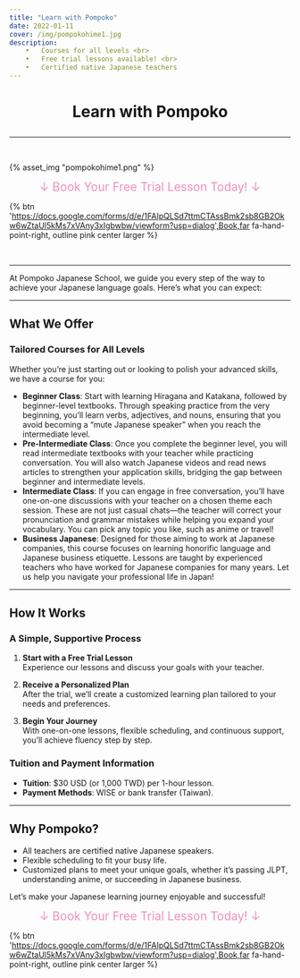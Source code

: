 ```yaml
---
title: "Learn with Pompoko"
date: 2022-01-11
cover: /img/pompokohime1.jpg
description: 	
    •	Courses for all levels <br>
    •	Free trial lessons available! <br>
    •	Certified native Japanese teachers 
---
```


<style>
  .custom-title {
    text-align: center;
  }
</style>

# <p class="custom-title">Learn with Pompoko</p>

---

<br>

{% asset_img "pompokohime1.png" %}

<p class="custom-title"><span style="font-size: 150%; color: #F08FC0; ">↓ Book Your Free Trial Lesson Today! ↓</span></p>

{% btn 'https://docs.google.com/forms/d/e/1FAIpQLSd7ttmCTAssBmk2sb8GB2Okw6wZtaUl5kMs7xVAny3xIgbwbw/viewform?usp=dialog',Book,far fa-hand-point-right, outline pink center larger %}

<br>

---

At Pompoko Japanese School, we guide you every step of the way to achieve your Japanese language goals. Here’s what you can expect:

---

## **What We Offer**

### Tailored Courses for All Levels
Whether you’re just starting out or looking to polish your advanced skills, we have a course for you:
- **Beginner Class**: 
Start with learning Hiragana and Katakana, followed by beginner-level textbooks. 
Through speaking practice from the very beginning, you’ll learn verbs, adjectives, and nouns, ensuring that you avoid becoming a “mute Japanese speaker” when you reach the intermediate level.
- **Pre-Intermediate Class**: 
Once you complete the beginner level, you will read intermediate textbooks with your teacher while practicing conversation. 
You will also watch Japanese videos and read news articles to strengthen your application skills, bridging the gap between beginner and intermediate levels.
- **Intermediate Class**: 
If you can engage in free conversation, you’ll have one-on-one discussions with your teacher on a chosen theme each session.
These are not just casual chats—the teacher will correct your pronunciation and grammar mistakes while helping you expand your vocabulary. You can pick any topic you like, such as anime or travel!
- **Business Japanese**: 
Designed for those aiming to work at Japanese companies, this course focuses on learning honorific language and Japanese business etiquette. Lessons are taught by experienced teachers who have worked for Japanese companies for many years. Let us help you navigate your professional life in Japan!

---

## **How It Works**

### A Simple, Supportive Process
1. **Start with a Free Trial Lesson**  
   Experience our lessons and discuss your goals with your teacher.

2. **Receive a Personalized Plan**  
   After the trial, we’ll create a customized learning plan tailored to your needs and preferences.

3. **Begin Your Journey**  
   With one-on-one lessons, flexible scheduling, and continuous support, you’ll achieve fluency step by step.

### Tuition and Payment Information
- **Tuition**: $30 USD (or 1,000 TWD) per 1-hour lesson.
- **Payment Methods**: WISE or bank transfer (Taiwan).

---

## **Why Pompoko?**

- All teachers are certified native Japanese speakers.  
- Flexible scheduling to fit your busy life.  
- Customized plans to meet your unique goals, whether it’s passing JLPT, understanding anime, or succeeding in Japanese business.  

Let’s make your Japanese learning journey enjoyable and successful!

<p class="custom-title"><span style="font-size: 150%; color: #F08FC0; ">↓ Book Your Free Trial Lesson Today! ↓</span></p>

{% btn 'https://docs.google.com/forms/d/e/1FAIpQLSd7ttmCTAssBmk2sb8GB2Okw6wZtaUl5kMs7xVAny3xIgbwbw/viewform?usp=dialog',Book,far fa-hand-point-right, outline pink center larger %}


